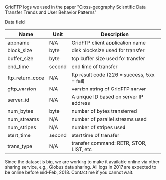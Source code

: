 GridFTP logs we used in the paper "Cross-geography Scientific Data Transfer Trends and User Behavior Patterns"

Data field 

| Name            | Unit   | Description                                 |
|-----------------|--------|---------------------------------------------|
| appname         | N/A    | GridFTP client application name             |
| block_size      | byte   | disk blocksize used for transfer            |
| buffer_size     | byte   | tcp buffer size used for transfer           |
| end_time        | second | end time of transfer                        |
| ftp_return_code | N/A    | ftp result code (226 = success, 5xx = fail) |
| gftp_version    | N/A    | version string of GridFTP server            |
| server_id       | N/A    | A unique ID based on server IP address      |
| num_bytes       | byte   | number of bytes transferred                 |
| num_streams     | N/A    | number of parallel streams used             |
| num_stripes     | N/A    | number of stripes used                      |
| start_time      | second | start time of transfer                      |
| trans_type      | N/A    | transfer command: RETR, STOR, LIST, etc     |

Since the dataset is big, we are working to make it available online via other sharing service, e.g., Globus data sharing. All logs in 2017 are expected to be online before mid-Feb, 2018. Contact me if you cannot wait.